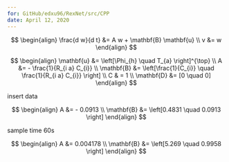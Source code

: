 ```yaml
---
for: GitHub/edxu96/RexNet/src/CPP
date: April 12, 2020
---
```


$$
\begin{align}
  \frac{d w}{d t} &= A w + \mathbf{B} \mathbf{u} \\
  v &= w
\end{align}
$$

$$
\begin{align}
  \mathbf{u} &= \left[\Phi_{h} \quad T_{a} \right]^{\top} \\
  A &= - \frac{1}{R_{i a} C_{i}} \\
  \mathbf{B} &= \left[\frac{1}{C_{i}} \quad \frac{1}{R_{i a} C_{i}} \right] \\
  C & = 1 \\
  \mathbf{D} &= [0 \quad 0]
\end{align}
$$

insert data

$$
\begin{align}
  A &= - 0.0913 \\
  \mathbf{B} &= \left[0.4831 \quad 0.0913 \right]
\end{align}
$$

sample time 60s

$$
\begin{align}
  A &= 0.004178 \\
  \mathbf{B} &= \left[5.269 \quad 0.9958 \right]
\end{align}
$$
